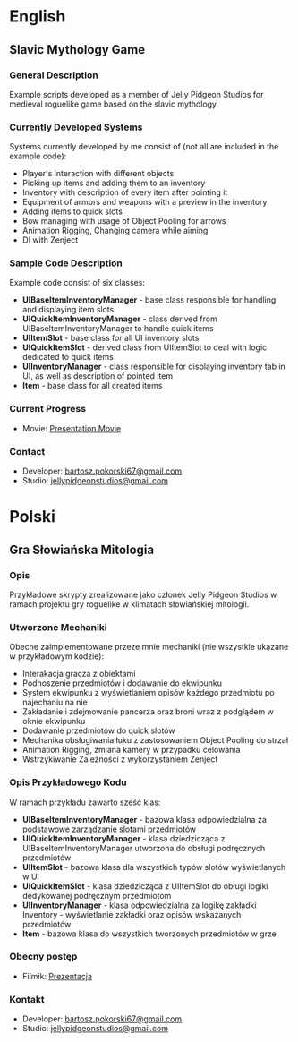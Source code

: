 # English
## Slavic Mythology Game

### General Description
Example scripts developed as a member of Jelly Pidgeon Studios for medieval roguelike game based on the slavic mythology.

### Currently Developed Systems
Systems currently developed by me consist of (not all are included in the example code):
- Player's interaction with different objects
- Picking up items and adding them to an inventory
- Inventory with description of every item after pointing it
- Equipment of armors and weapons with a preview in the inventory
- Adding items to quick slots
- Bow managing with usage of Object Pooling for arrows
- Animation Rigging, Changing camera while aiming
- DI with Zenject

### Sample Code Description
Example code consist of six classes:
- **UIBaseItemInventoryManager** - base class responsible for handling and displaying item slots
- **UIQuickItemInventoryManager** - class derived from UIBaseItemInventoryManager to handle quick items
- **UIItemSlot** - base class for all UI inventory slots
- **UIQuickItemSlot** - derived class from UIItemSlot to deal with logic dedicated to quick items
- **UIInventoryManager** - class responsible for displaying inventory tab in UI, as well as description of pointed item
- **Item** - base class for all created items

### Current Progress
- Movie: [Presentation Movie](https://drive.google.com/file/d/1sZDEz9xtBE6ptAW-93F6tHZtA6treVLx/view?usp=sharing)

### Contact
- Developer: [bartosz.pokorski67@gmail.com](mailto:bartosz.pokorski67@gmail.com)
- Studio: [jellypidgeonstudios@gmail.com](mailto:jellypidgeonstudios@gmail.com)
# Polski
## Gra Słowiańska Mitologia

### Opis
Przykładowe skrypty zrealizowane jako członek Jelly Pidgeon Studios w ramach projektu gry roguelike w klimatach słowiańskiej mitologii.

### Utworzone Mechaniki
Obecne zaimplementowane przeze mnie mechaniki (nie wszystkie ukazane w przykładowym kodzie):
- Interakacja gracza z obiektami
- Podnoszenie przedmiotów i dodawanie do ekwipunku
- System ekwipunku z wyświetlaniem opisów każdego przedmiotu po najechaniu na nie
- Zakładanie i zdejmowanie pancerza oraz broni wraz z podglądem w oknie ekwipunku
- Dodawanie przedmiotów do quick slotów
- Mechanika obsługiwania łuku z zastosowaniem Object Pooling do strzał
- Animation Rigging, zmiana kamery w przypadku celowania
- Wstrzykiwanie Zależności z wykorzystaniem Zenject

### Opis Przykładowego Kodu
W ramach przykładu zawarto sześć klas:
- **UIBaseItemInventoryManager** - bazowa klasa odpowiedzialna za podstawowe zarządzanie slotami przedmiotów
- **UIQuickItemInventoryManager** - klasa dziedzicząca z UIBaseItemInventoryManager utworzona do obsługi podręcznych przedmiotów
- **UIItemSlot** - bazowa klasa dla wszystkich typów slotów wyświetlanych w UI
- **UIQuickItemSlot** - klasa dziedzicząca z UIItemSlot do obługi logiki dedykowanej podręcznym przedmiotom
- **UIInventoryManager** - klasa odpowiedzialna za logikę zakładki Inventory - wyświetlanie zakładki oraz opisów wskazanych przedmiotów
- **Item** - bazowa klasa do wszystkich tworzonych przedmiotów w grze

### Obecny postęp
- Filmik: [Prezentacja](https://drive.google.com/file/d/1sZDEz9xtBE6ptAW-93F6tHZtA6treVLx/view?usp=sharing)

### Kontakt
- Developer: [bartosz.pokorski67@gmail.com](mailto:bartosz.pokorski67@gmail.com)
- Studio: [jellypidgeonstudios@gmail.com](mailto:jellypidgeonstudios@gmail.com)

